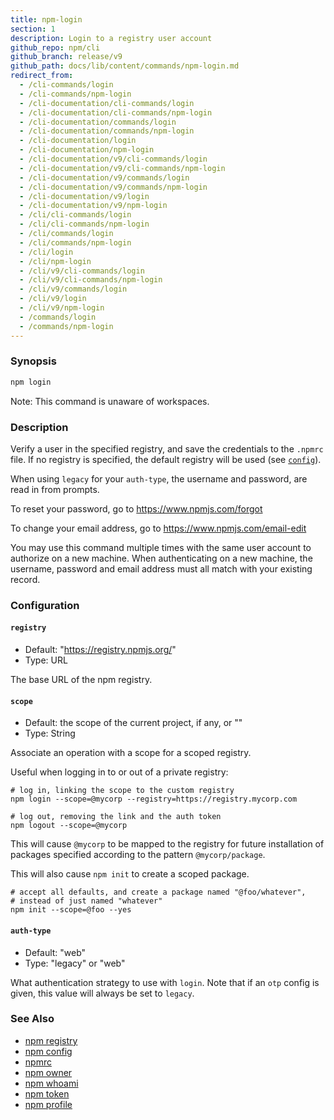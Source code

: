 ```yaml
---
title: npm-login
section: 1
description: Login to a registry user account
github_repo: npm/cli
github_branch: release/v9
github_path: docs/lib/content/commands/npm-login.md
redirect_from:
  - /cli-commands/login
  - /cli-commands/npm-login
  - /cli-documentation/cli-commands/login
  - /cli-documentation/cli-commands/npm-login
  - /cli-documentation/commands/login
  - /cli-documentation/commands/npm-login
  - /cli-documentation/login
  - /cli-documentation/npm-login
  - /cli-documentation/v9/cli-commands/login
  - /cli-documentation/v9/cli-commands/npm-login
  - /cli-documentation/v9/commands/login
  - /cli-documentation/v9/commands/npm-login
  - /cli-documentation/v9/login
  - /cli-documentation/v9/npm-login
  - /cli/cli-commands/login
  - /cli/cli-commands/npm-login
  - /cli/commands/login
  - /cli/commands/npm-login
  - /cli/login
  - /cli/npm-login
  - /cli/v9/cli-commands/login
  - /cli/v9/cli-commands/npm-login
  - /cli/v9/commands/login
  - /cli/v9/login
  - /cli/v9/npm-login
  - /commands/login
  - /commands/npm-login
---
```


### Synopsis

```bash
npm login
```

Note: This command is unaware of workspaces.

### Description

Verify a user in the specified registry, and save the credentials to the
`.npmrc` file. If no registry is specified, the default registry will be
used (see [`config`](/cli/v9/using-npm/config)).

When using `legacy` for your `auth-type`, the username and password, are
read in from prompts.

To reset your password, go to <https://www.npmjs.com/forgot>

To change your email address, go to <https://www.npmjs.com/email-edit>

You may use this command multiple times with the same user account to
authorize on a new machine.  When authenticating on a new machine,
the username, password and email address must all match with
your existing record.

### Configuration

#### `registry`

* Default: "https://registry.npmjs.org/"
* Type: URL

The base URL of the npm registry.



#### `scope`

* Default: the scope of the current project, if any, or ""
* Type: String

Associate an operation with a scope for a scoped registry.

Useful when logging in to or out of a private registry:

```
# log in, linking the scope to the custom registry
npm login --scope=@mycorp --registry=https://registry.mycorp.com

# log out, removing the link and the auth token
npm logout --scope=@mycorp
```

This will cause `@mycorp` to be mapped to the registry for future
installation of packages specified according to the pattern
`@mycorp/package`.

This will also cause `npm init` to create a scoped package.

```
# accept all defaults, and create a package named "@foo/whatever",
# instead of just named "whatever"
npm init --scope=@foo --yes
```



#### `auth-type`

* Default: "web"
* Type: "legacy" or "web"

What authentication strategy to use with `login`. Note that if an `otp`
config is given, this value will always be set to `legacy`.



### See Also

* [npm registry](/cli/v9/using-npm/registry)
* [npm config](/cli/v9/commands/npm-config)
* [npmrc](/cli/v9/configuring-npm/npmrc)
* [npm owner](/cli/v9/commands/npm-owner)
* [npm whoami](/cli/v9/commands/npm-whoami)
* [npm token](/cli/v9/commands/npm-token)
* [npm profile](/cli/v9/commands/npm-profile)
